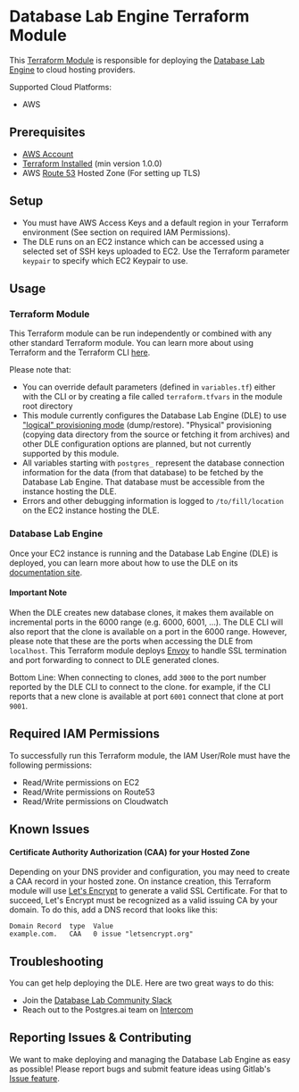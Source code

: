 # Database Lab Engine Terraform Module

This [Terraform Module](https://www.terraform.io/docs/language/modules/index.html) is responsible for
deploying the [Database Lab Engine](https://gitlab.com/postgres-ai/database-lab) to cloud hosting
providers.

Supported Cloud Platforms:
* AWS

## Prerequisites
* [AWS Account](https://aws.amazon.com)
* [Terraform Installed](https://learn.hashicorp.com/tutorials/terraform/install-cli) (min version 1.0.0)
* AWS [Route 53](https://aws.amazon.com/route53/) Hosted Zone (For setting up TLS)

## Setup
* You must have AWS Access Keys and a default region in your Terraform environment (See section on required IAM Permissions).
* The DLE runs on an EC2 instance which can be accessed using a selected set of SSH keys uploaded to EC2.
Use the Terraform parameter `keypair` to specify which EC2 Keypair to use.

## Usage

### Terraform Module
This Terraform module can be run independently or combined with any other standard Terraform module.
You can learn more about using Terraform and the Terraform CLI [here](https://www.terraform.io/docs/cli/commands/index.html).

Please note that:

* You can override default parameters (defined in `variables.tf`) either with the CLI or by creating a file called `terraform.tfvars` in the module root directory
* This module currently configures the Database Lab Engine (DLE) to use ["logical" provisioning mode](https://postgres.ai/docs/guides/data/rds) (dump/restore). "Physical" provisioning (copying data directory from the source or fetching it from archives) and other DLE configuration options are planned, but not currently supported by this module.
* All variables starting with `postgres_` represent the database connection information for the data (from that database) to be fetched by the Database Lab Engine. That database must be accessible from the instance hosting the DLE.
* Errors and other debugging information is logged to `/to/fill/location` on the EC2 instance hosting the DLE.

### Database Lab Engine
Once your EC2 instance is running and the Database Lab Engine (DLE) is deployed, you can learn more about how to use the DLE
on its [documentation site](https://postgres.ai/docs/guides).

#### Important Note
When the DLE creates new database clones, it makes them available on incremental ports in the 6000 range (e.g. 6000, 6001, ...).
The DLE CLI will also report that the clone is available on a port in the 6000 range.  However, please note that these are the
ports when accessing the DLE from `localhost`.  This Terraform module deploys [Envoy](https://www.envoyproxy.io/) to handle
SSL termination and port forwarding to connect to DLE generated clones.

Bottom Line: When connecting to clones, add `3000` to the port number reported by the DLE CLI to connect to the clone.
for example, if the CLI reports that a new clone is available at port `6001` connect that clone at port `9001`.

## Required IAM Permissions
To successfully run this Terraform module, the IAM User/Role must have the following permissions:

* Read/Write permissions on EC2
* Read/Write permissions on Route53
* Read/Write permissions on Cloudwatch

## Known Issues
#### Certificate Authority Authorization (CAA) for your Hosted Zone
Depending on your DNS provider and configuration, you may need to create a CAA record in your hosted zone.
On instance creation, this Terraform module will use [Let's Encrypt](https://letsencrypt.org/) to generate
a valid SSL Certificate. For that to succeed, Let's Encrypt must be recognized as a valid issuing CA by
your domain.  To do this, add a DNS record that looks like this:

```
Domain Record  type  Value
example.com.   CAA   0 issue "letsencrypt.org"
```

## Troubleshooting
You can get help deploying the DLE.  Here are two great ways to do this:

* Join the [Database Lab Community Slack](https://database-lab-team.slack.com)
* Reach out to the Postgres.ai team on [Intercom](https://postgres.ai/)

## Reporting Issues & Contributing
We want to make deploying and managing the Database Lab Engine as easy as possible!  Please report bugs
and submit feature ideas using Gitlab's [Issue feature](https://gitlab.com/postgres-ai/database-lab-infrastructure/-/issues/new).

